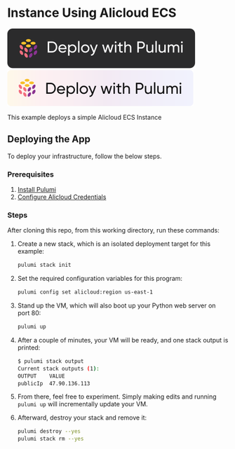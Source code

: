 # Instance Using Alicloud ECS

[![Deploy](../.buttons/deploy-with-pulumi-dark.svg)](https://app.pulumi.com/new?template=https://github.com/pulumi/examples/blob/master/alicloud-ts-ecs/README.md#gh-light-mode-only)
[![Deploy](../.buttons/deploy-with-pulumi-light.svg)](https://app.pulumi.com/new?template=https://github.com/pulumi/examples/blob/master/alicloud-ts-ecs/README.md#gh-dark-mode-only)

This example deploys a simple Alicloud ECS Instance

## Deploying the App

To deploy your infrastructure, follow the below steps.

### Prerequisites

1. [Install Pulumi](https://www.pulumi.com/docs/get-started/install/)
2. [Configure Alicloud Credentials](https://www.pulumi.com/registry/packages/alicloud/installation-configuration/#configuring-credentials)

### Steps

After cloning this repo, from this working directory, run these commands:

1. Create a new stack, which is an isolated deployment target for this example:

    ```bash
    pulumi stack init
    ```

2. Set the required configuration variables for this program:

    ```bash
    pulumi config set alicloud:region us-east-1
    ```

3. Stand up the VM, which will also boot up your Python web server on port 80:

    ```bash
    pulumi up
    ```

4. After a couple of minutes, your VM will be ready, and one stack output is printed:

    ```bash
    $ pulumi stack output
    Current stack outputs (1):
    OUTPUT    VALUE
    publicIp  47.90.136.113
    ```

5. From there, feel free to experiment. Simply making edits and running `pulumi up` will incrementally update your VM.

6. Afterward, destroy your stack and remove it:

    ```bash
    pulumi destroy --yes
    pulumi stack rm --yes
    ```
